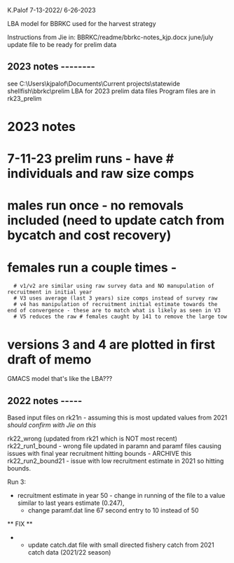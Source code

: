 K.Palof 7-13-2022/ 6-26-2023

LBA model for BBRKC used for the harvest strategy

Instructions from Jie in: BBRKC/readme/bbrkc-notes_kjp.docx
june/july update file to be ready for prelim data

## 2023 notes --------

see C:\Users\kjpalof\Documents\Current projects\statewide shellfish\bbrkc\prelim LBA
for 2023 prelim data files
Program files are in rk23_prelim 
# 2023 notes
# 7-11-23 prelim runs - have # individuals and raw size comps
# males run once - no removals included (need to update catch from bycatch and cost recovery)
# females run a couple times -
      # v1/v2 are similar using raw survey data and NO manupulation of recruitment in initial year
      # V3 uses average (last 3 years) size comps instead of survey raw
      # v4 has manipulation of recruitment initial estimate towards the end of convergence - these are to match what is likely as seen in V3
      # V5 reduces the raw # females caught by 141 to remove the large tow
# versions 3 and 4 are plotted in first draft of memo


GMACS model that's like the LBA???



## 2022 notes -----
Based input files on rk21n - assuming this is most updated values from 2021 *should confirm with Jie on this*

rk22_wrong (updated from rk21 which is NOT most recent)
rk22_run1_bound - wrong file updated in paramn and paramf files causing issues with final year recruitment hitting bounds - ARCHIVE this
rk22_run2_bound21 - issue with low recruitment estimate in 2021 so hitting bounds.

Run 3:
- recruitment estimate in year 50 - change in running of the file to a value similar to last years estimate (0.247), 
	- change paramf.dat line 67 second entry to 10 instead of 50
	

** FIX **
- - update catch.dat file with small directed fishery catch from 2021 catch data (2021/22 season)